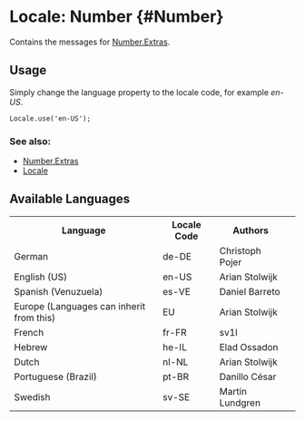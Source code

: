 Locale: Number {#Number}
=====================================

Contains the messages for [Number.Extras][].

Usage
-----

Simply change the language property to the locale code, for example *en-US*.

	Locale.use('en-US');

### See also:

* [Number.Extras][]
* [Locale][]

Available Languages
-------------------

<table>
	<tr>
		<th>Language</th>
		<th>Locale Code</th>
		<th>Authors</th>
	</tr>
	<tr>
		<td>German</td>
		<td>de-DE</td>
		<td>Christoph Pojer<td>
	</tr>
	<tr>
		<td>English (US)</td>
		<td>en-US</td>
		<td>Arian Stolwijk<td>
	</tr>
	<tr>
		<td>Spanish (Venuzuela)</td>
		<td>es-VE</td>
		<td>Daniel Barreto<td>
	</tr>
	<tr>
		<td>Europe (Languages can inherit from this)</td>
		<td>EU</td>
		<td>Arian Stolwijk<td>
	</tr>
	<tr>
		<td>French</td>
		<td>fr-FR</td>
		<td>sv1l<td>
	</tr>
	<tr>
		<td>Hebrew</td>
		<td>he-IL</td>
		<td>Elad Ossadon<td>
	</tr>
	<tr>
		<td>Dutch</td>
		<td>nl-NL</td>
		<td>Arian Stolwijk<td>
	</tr>
	<tr>
		<td>Portuguese (Brazil)</td>
		<td>pt-BR</td>
		<td>Danillo César<td>
	</tr>
	<tr>
		<td>Swedish</td>
		<td>sv-SE</td>
		<td>Martin Lundgren<td>
	</tr>
</table>


[Locale]: /more/Locale/Locale
[Number.Extras]: /more/Types/Number.Extras
